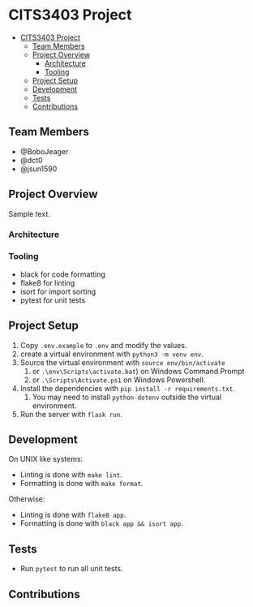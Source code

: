 # CITS3403 Project

- [CITS3403 Project](#cits3403-project)
    - [Team Members](#team-members)
    - [Project Overview](#project-overview)
        - [Architecture](#architecture)
        - [Tooling](#tooling)
    - [Project Setup](#project-setup)
    - [Development](#development)
    - [Tests](#tests)
    - [Contributions](#contributions)

## Team Members

- @BoboJeager
- @dct0
- @jsun1590

## Project Overview

Sample text.

### Architecture

### Tooling

- black for code formatting
- flake8 for linting
- isort for import sorting
- pytest for unit tests

## Project Setup

1. Copy `.env.example` to `.env` and modify the values.
2. create a virtual environment with `python3 -m venv env`.
3. Source the virtual environment with `source env/bin/activate`
    1. or `.\env\Scripts\activate.bat`) on Windows Command Prompt
    2. or `.\Scripts\Activate.ps1` on Windows Powershell.
4. Install the dependencies with `pip install -r requirements.txt`.
    1. You may need to install `python-dotenv` outside the virtual environment.
5. Run the server with `flask run`.

## Development

On UNIX like systems:

- Linting is done with `make lint`.
- Formatting is done with `make format`.

Otherwise:

- Linting is done with `flake8 app`.
- Formatting is done with `black app && isort app`.

## Tests

- Run `pytest` to run all unit tests.

## Contributions
